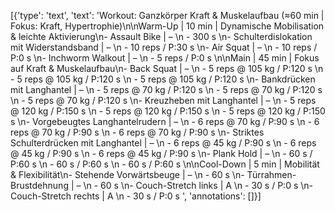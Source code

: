 [{'type': 'text', 'text': 'Workout: Ganzkörper Kraft & Muskelaufbau (≈60 min | Fokus: Kraft, Hypertrophie)\n\nWarm-Up | 10 min | Dynamische Mobilisation & leichte Aktivierung\n- Assault Bike | –  \n    - 300 s  \n- Schulterdislokation mit Widerstandsband | –  \n    - 10 reps / P:30 s  \n- Air Squat | –  \n    - 10 reps / P:0 s  \n- Inchworm Walkout | –  \n    - 5 reps / P:0 s  \n\nMain | 45 min | Fokus auf Kraft & Muskelaufbau\n- Back Squat | –  \n    - 5 reps @ 105 kg / P:120 s  \n    - 5 reps @ 105 kg / P:120 s  \n    - 5 reps @ 105 kg / P:120 s  \n- Bankdrücken mit Langhantel | –  \n    - 5 reps @ 70 kg / P:120 s  \n    - 5 reps @ 70 kg / P:120 s  \n    - 5 reps @ 70 kg / P:120 s  \n- Kreuzheben mit Langhantel | –  \n    - 5 reps @ 120 kg / P:150 s  \n    - 5 reps @ 120 kg / P:150 s  \n    - 5 reps @ 120 kg / P:150 s  \n- Vorgebeugtes Langhantelrudern | –  \n    - 6 reps @ 70 kg / P:90 s  \n    - 6 reps @ 70 kg / P:90 s  \n    - 6 reps @ 70 kg / P:90 s  \n- Striktes Schulterdrücken mit Langhantel | –  \n    - 6 reps @ 45 kg / P:90 s  \n    - 6 reps @ 45 kg / P:90 s  \n    - 6 reps @ 45 kg / P:90 s  \n- Plank Hold | –  \n    - 60 s / P:60 s  \n    - 60 s / P:60 s  \n    - 60 s / P:60 s  \n\nCool-Down | 5 min | Mobilität & Flexibilität\n- Stehende Vorwärtsbeuge | –  \n    - 60 s  \n- Türrahmen-Brustdehnung | –  \n    - 60 s  \n- Couch-Stretch links | A  \n    - 30 s / P:0 s  \n- Couch-Stretch rechts | A  \n    - 30 s / P:0 s  ', 'annotations': []}]